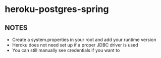 # heroku-postgres-spring


## NOTES

- Create a system.properties in your root and add your runtime version
- Heroku does not need set up if a proper JDBC driver is used
- You can still manually see credentials if you want to